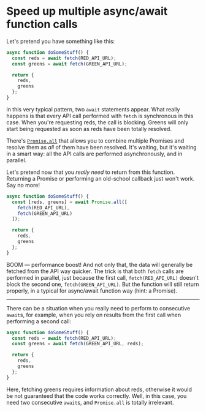 # Speed up multiple async/await function calls

Let's pretend you have something like this:

```javascript
async function doSomeStuff() {
  const reds = await fetch(RED_API_URL);
  const greens = await fetch(GREEN_API_URL);

  return {
    reds,
    greens
  };
}
```

in this very typical pattern, two `await` statements appear. What really happens is that every API call performed with `fetch` is synchronous in this case. When you're requesting reds, the call is blocking. Greens will only start being requested as soon as reds have been totally resolved.

There's [`Promise.all`](https://developer.mozilla.org/en/docs/Web/JavaScript/Reference/Global_Objects/Promise/all) that allows you to combine multiple Promises and resolve them as _all_ of them have been resolved. It's waiting, but it's waiting in a smart way: all the API calls are performed asynchronously, and in parallel.

Let's pretend now that you _really need_  to return from this function. Returning a Promise or performing an old-school callback just won't work. Say no more!

```javascript
async function doSomeStuff() {
  const [reds, greens] = await Promise.all([
    fetch(RED_API_URL),
    fetch(GREEN_API_URL)
  ]);

  return {
    reds,
    greens
  };
}
```

BOOM — performance boost! And not only that, the data will generally be fetched from the API way quicker. The trick is that both `fetch` calls are performed in parallel, just because the first call, `fetch(RED_API_URL)` doesn't block the second one, `fetch(GREEN_API_URL)`. But the function will still return properly, in a typical for async/await function way (hint: a Promise).

-----

There can be a situation when you really need to perform to consecutive `await`s, for example, when you rely on results from the first call when performing a second call:

```javascript
async function doSomeStuff() {
  const reds = await fetch(RED_API_URL);
  const greens = await fetch(GREEN_API_URL, reds);

  return {
    reds,
    greens
  };
}
```

Here, fetching greens requires information about reds, otherwise it would be not guaranteed that the code works correctly. Well, in this case, you need two consecutive `await`s, and `Promise.all` is totally irrelevant.
